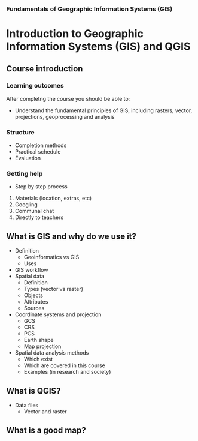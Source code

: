 ### Fundamentals of Geographic Information Systems (GIS)

# Introduction to Geographic Information Systems (GIS) and QGIS

## Course introduction

### Learning outcomes
After completng the course you should be able to:
- Understand the fundamental principles of GIS, including rasters, vector, projections, geoprocessing and analysis

### Structure
- Completion methods
- Practical schedule
- Evaluation

### Getting help
- Step by step process
1. Materials (location, extras, etc)
2. Googling
3. Communal chat
4. Directly to teachers 


## What is GIS and why do we use it?

- Definition
	- Geoinformatics vs GIS
	- Uses
- GIS workflow
- Spatial data
	- Definition
	- Types (vector vs raster)
	- Objects
	- Attributes
	- Sources
- Coordinate systems and projection
	- GCS
	- CRS
	- PCS
	- Earth shape
	- Map projection
- Spatial data analysis methods
	- Which exist 
	- Which are covered in this course
	- Examples (in research and society)


## What is QGIS?

- Data files
	- Vector and raster

## What is a good map?


<!--stackedit_data:
eyJoaXN0b3J5IjpbMTcyMTkyNTIwNCw5MDA4OTE4MTZdfQ==
-->